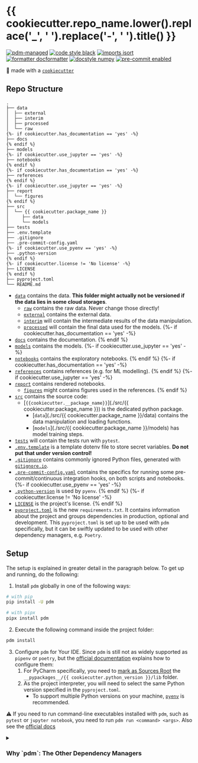 # {{ cookiecutter.repo_name.lower().replace('_', ' ').replace('-', ' ').title() }}

[![pdm-managed](https://img.shields.io/badge/pdm-managed-blueviolet)](https://pdm.fming.dev)
[![code style black](https://img.shields.io/badge/code%20style-black-000000.svg)](https://github.com/psf/black)
[![imports isort](https://img.shields.io/badge/%20imports-isort-%231674b1)](https://pycqa.github.io/isort/)
[![formatter docformatter](https://img.shields.io/badge/%20formatter-docformatter-fedcba.svg)](https://github.com/PyCQA/docformatter)
[![docstyle numpy](https://img.shields.io/badge/%20style-numpy-459db9.svg)](https://numpydoc.readthedocs.io/en/latest/format.html)
[![pre-commit enabled](https://img.shields.io/badge/pre--commit-enabled-brightgreen?logo=pre-commit&logoColor=white)](https://github.com/pre-commit/pre-commit)

🍪 made with a [`cookiecutter`](https://github.com/baggiponte/cookiecutter-datascience/)

## Repo Structure

```
.
├── data
│  ├── external
│  ├── interim
│  ├── processed
│  └── raw
{%- if cookiecutter.has_documentation == 'yes' -%}
├── docs
{% endif %}
├── models
{%- if cookiecutter.use_jupyter == 'yes' -%}
├── notebooks
{% endif %}
{%- if cookiecutter.has_documentation == 'yes' -%}
├── references
{% endif %}
{%- if cookiecutter.use_jupyter == 'yes' -%}
├── report
│  └── figures
{% endif %}
├── src
│  └── {{ cookiecutter.package_name }}
│     ├── data
│     └── models
├── tests
├── .env.template
├── .gitignore
├── .pre-commit-config.yaml
{%- if cookiecutter.use_pyenv == 'yes' -%}
├── .python-version
{% endif %}
{%- if cookiecutter.license != 'No license' -%}
├── LICENSE
{% endif %}
├── pyproject.toml
└── README.md
```


* [`data`](./data) contains the data. **This folder might actually not be versioned if the data lies in some cloud storages**.
  * [`raw`](./data/raw) contains the raw data. Never change those directly!
  * [`external`](./data/external) contains the external data.
  * [`interim`](./data/interim) will contain the intermediate results of the data manipulation.
  * [`processed`](./data/processed) will contain the final data used for the models.
{%- if cookiecutter.has_documentation == 'yes' -%}
* [`docs`](./docs) contains the documentation.
{% endif %}
* [`models`](./models) contains the models.
{%- if cookiecutter.use_jupyter == 'yes' -%}
* [`notebooks`](./notebooks) contains the exploratory notebooks. 
{% endif %}
{%- if cookiecutter.has_documentation == 'yes' -%}
* [`references`](./references) contains references (e.g. for ML modelling).
{% endif %}
{%- if cookiecutter.use_jupyter == 'yes' -%}
* [`report`](./report) contains rendered notebooks.
  * [`figures`](./figures) might contains figures used in the references.
{% endif %}
* [`src`](./src) contains the source code: 
  * [`{{cookiecutter.__package_name}}`](./src/{{ cookiecutter.package_name }}) is the dedicated python package.
    * [`data`](./src/{{ cookiecutter.package_name }}/data) contains the data manipulation and loading functions.
    * [`models`](./src/{{ cookiecutter.package_name }}/models) has model training steps.
* [`tests`](./tests) will contain the tests run with `pytest`.
* [`.env.template`](./.env.template) is a template dotenv file to store secret variables. **Do not put that under version control!**
* [`.gitignore`](./.gitignore) contains commonly ignored Python files, generated with [`gitignore.io`](https://www.toptal.com/developers/gitignore).
* [`.pre-commit-config.yaml`](./.pre-commit-config.yaml) contains the specifics for running some pre-commit/continuous integration hooks, on both scripts and notebooks.
{%- if cookiecutter.use_pyenv == 'yes' -%}
* [`.python-version`](./.python-version) is used by `pyenv`.
{% endif %}
{%- if cookiecutter.license != 'No license' -%}
* [`LICENSE`](./LICENSE) is the project's license.
{% endif %}
* [`pyproject.toml`](./pyproject.toml) is the new `requirements.txt`. It contains information about the project and groups dependencies in production, optional and development. This `pyproject.toml` is set up to be used with `pdm` specifically, but it can be swiftly updated to be used with other dependency managers, e.g. `Poetry`.

## Setup

The setup is explained in greater detail in the paragraph below. To get up and running, do the following:

1. Install `pdm` globally in one of the following ways:

```bash
# with pip
pip install -U pdm

# with pipx
pipx install pdm
```

2. Execute the following command inside the project folder:

```bash
pdm install
```

3. Configure `pdm` for Your IDE. Since `pdm` is still not as widely supported as `pipenv` or `poetry`, but
   the [official documentation](https://pdm.fming.dev/#use-with-ide) explains how to configure them:
    1. For PyCharm specifically, you need
       to [mark as Sources Root](https://www.jetbrains.com/help/pycharm/configuring-project-structure.html#mark-dir-project-view)
       the `__pypackages__/{{ cookiecutter.python_version }}/lib` folder.
    2. As the project interpreter, you will need to select the same Python version specified in the `pyproject.toml`.
        * To support multiple Python versions on your machine, [`pyenv`](https://github.com/pyenv/pyenv) is recommended.

:warning: If you need to run command-line executables installed with `pdm`, such as `pytest` or `jupyter notebook`, you need to run `pdm run <command> <args>`. Also see the [official docs](https://pdm.fming.dev/latest/usage/scripts/)

<details>
   <summary><h3>Why `pdm`: The Other Dependency Managers</h3></summary>

There are a lot of Python dependency management tools - each with its own set of trade-offs. `conda` is painfully slow
and does not offer many of the capabilities that dependency managers display today - starting from the user
interface. [`mamba`](https://github.com/mamba-org/mamba) is a worthy replacement that can be installed in your
base `conda` environment. However, this does not solve problems such as cross-platform compatibility with Unix and
Windows OS. To ensure maximum compatibility, `pip` and virtualenv-based managers were chosen. Crucially, `conda` does
not support differentiation between production and development dependencies: tools such as `pytest` and `tox` will end
up in the same environment specification file - while they should be separated.

`poetry` does not suffer from these weaknesses, as it is production/build oriented. Yet, it was not considered as it
overly-uses upper version constraints (see [here](https://iscinumpy.dev/post/bound-version-constraints/)
and [here](https://iscinumpy.dev/post/poetry-versions/)) and, crucially, **does not plan to follow future PEP
standards**. [`pipenv`](https://github.com/pypa/pipenv) does not, but requires running a shell subprocess to work. `pdm`
is the latest addition in Python dependency management and it is developed independently by a member of PyPA, i.e. the
Python Packaging Authority. It is by far the most complete, albeit it lacks mainstream support that all the other
managers. `pipenv` and `pdm` support PEP standards and adopt the `pyproject.toml` file specification to ensure
deterministic builds.

</details>
